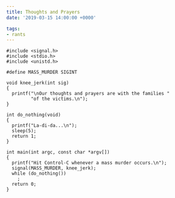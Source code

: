 ```yaml
---
title: Thoughts and Prayers
date: '2019-03-15 14:00:00 +0000'

tags:
- rants
---
```


    #include <signal.h>
    #include <stdio.h>
    #include <unistd.h>

    #define MASS_MURDER SIGINT

    void knee_jerk(int sig)
    {
      printf("\nOur thoughts and prayers are with the families "
             "of the victims.\n");
    }

    int do_nothing(void)
    {
      printf("La-di-da...\n");
      sleep(5);
      return 1;
    }

    int main(int argc, const char *argv[])
    {
      printf("Hit Control-C whenever a mass murder occurs.\n");
      signal(MASS_MURDER, knee_jerk);
      while (do_nothing())
        ;
      return 0;
    }
